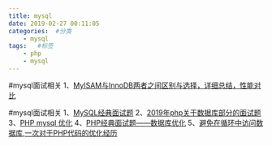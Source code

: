 ```yaml
---
title: mysql
date: 2019-02-27 00:11:05
categories:  #分类
    - mysql
tags:   #标签
    - php
    - mysql
---
```


#mysql面试相关
1、[MyISAM与InnoDB两者之间区别与选择，详细总结，性能对比](https://www.cnblogs.com/y-rong/p/8110596.html)


#mysql面试相关
1、[MySQL经典面试题](https://www.cnblogs.com/panwenbin-logs/p/8366940.html)
2、[2019年php关于数据库部分的面试题](https://blog.csdn.net/mo3408/article/details/80751953)
3、[PHP mysql 优化](https://blog.csdn.net/lx19971212/article/details/77940763)
4、[PHP经典面试题——数据库优化](https://blog.csdn.net/sky78187/article/details/79397422)
5、[避免在循环中访问数据库,一次对于PHP代码的优化经历](https://blog.csdn.net/u011822516/article/details/81276640)
